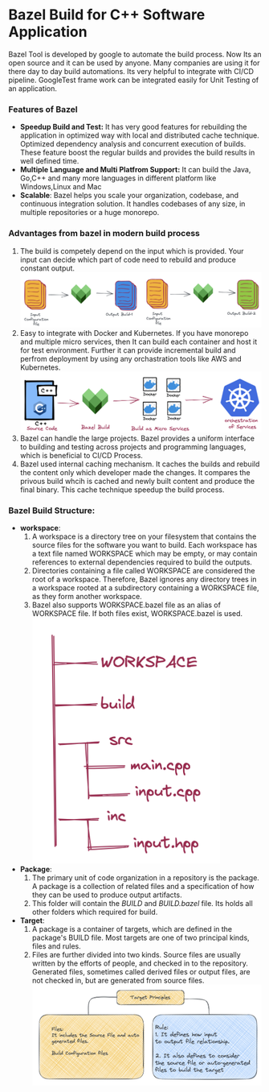 # Bazel Build for C++ Software Application
Bazel Tool is developed by google to automate the build process. Now Its an open source and it can be used by anyone. Many companies are using it for there day to day build automations. Its very helpful to integrate with CI/CD pipeline. GoogleTest frame work can be integrated easily for Unit Testing of an application.

### Features of Bazel
* **Speedup Build and Test:** It has very good features for rebuilding the application in optimized way with local and distributed cache technique. Optimized dependency analysis and concurrent execution of builds. These feature boost the regular builds and provides the build results in well defined time.  
* **Multiple Language and Multi Platfrom Support:** It can build the Java, Go,C++ and many more languages in different platform like Windows,Linux and Mac
* **Scalable**: Bazel helps you scale your organization, codebase, and continuous integration solution. It handles codebases of any size, in multiple repositories or a huge monorepo.

### Advantages from bazel in modern build process
1) The build is competely depend on the input which is provided. Your input can decide which part of code need to rebuild and produce constant output.
![Alt text](./build.png?raw=true "Chained Build")
2) Easy to integrate with Docker and Kubernetes. If you have monorepo and multiple micro services, then It can build each container and host it for test environment. Further it can provide incremental build and perfrom deployment by using any orchastration tools like AWS and Kubernetes.
![Alt text](./chainbuild.png?raw=true "Chained Build")
3) Bazel can handle the large projects. Bazel provides a uniform interface to building and testing across projects and programming languages, which is beneficial to CI/CD Process.
4) Bazel used internal caching mechanism. It caches the builds and rebuild the content only which developer made the changes. It compares the privous build whcih is cached and newly built content and produce the final binary. This cache technique speedup the build process.

### Bazel Build Structure:
* **workspace**: 
     1. A workspace is a directory tree on your filesystem that contains the source files for the software you want to build. Each workspace has a text file named WORKSPACE which may be empty, or may contain references to external dependencies required to build the outputs. 
     2.  Directories containing a file called WORKSPACE are considered the root of a workspace. Therefore, Bazel ignores any directory trees in a workspace rooted at a subdirectory containing a WORKSPACE file, as they form another workspace. 
     3. Bazel also supports WORKSPACE.bazel file as an alias of WORKSPACE file. If both files exist, WORKSPACE.bazel is used.
![Alt text](./dir.png?raw=true "Chained Build")
* **Package**:
     1.  The primary unit of code organization in a repository is the package. A package is a collection of related files and a specification of how they
     can be used to produce output artifacts.
     2. This folder will contain the *BUILD* and *BUILD.bazel* file. Its holds all other folders which required for build.
* **Target**:
     1. A package is a container of targets, which are defined in the package's BUILD file. Most targets are one of two principal kinds, files and rules.
     2. Files are further divided into two kinds. Source files are usually written by the efforts of people, and checked in to the repository. Generated files, sometimes called derived files or output files, are not checked in, but are generated from source files.
     ![Alt text](./rules.png?raw=true "Chained Build")
